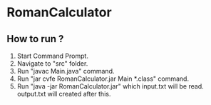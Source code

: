 # RomanCalculator
## How to run ? ##

1. Start Command Prompt.
2. Navigate to "src" folder.
3. Run "javac Main.java" command.
4. Run "jar cvfe RomanCalculator.jar Main *.class" command.
5. Run "java -jar RomanCalculator.jar" which input.txt will be read. output.txt will created after this.
